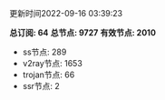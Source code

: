 更新时间2022-09-16 03:39:23

**总订阅: 64**
**总节点: 9727**
**有效节点: 2010**
- ss节点: 289
- v2ray节点: 1653
- trojan节点: 66
- ssr节点: 2
